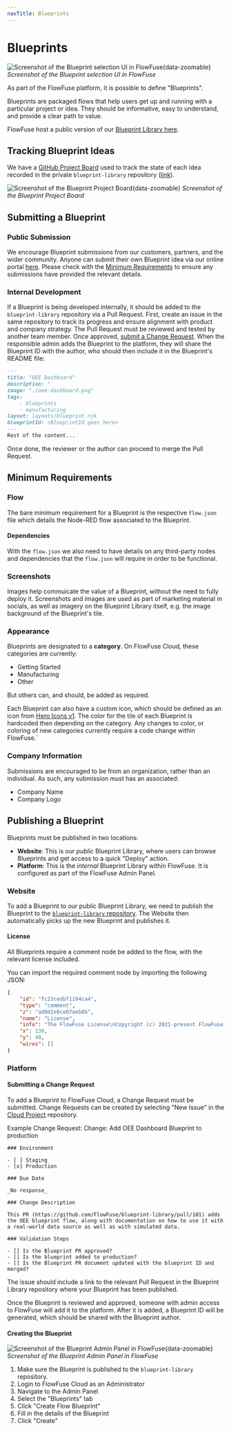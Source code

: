 ```yaml
---
navTitle: Blueprints
---
```

# Blueprints

![Screenshot of the Blueprint selection UI in FlowFuse](../images/development/screenshot-blueprints.png){data-zoomable}
_Screenshot of the Blueprint selection UI in FlowFuse_

As part of the FlowFuse platform, it is possible to define "Blueprints".

Blueprints are packaged flows that help users get up and running with a particular project or idea. They should be informative, easy to understand, and provide a clear path to value.

FlowFuse host a public version of our [Blueprint Library here](https://flowfuse.com/blueprints/).

## Tracking Blueprint Ideas

We have a [GitHub Project Board](https://github.com/orgs/FlowFuse/projects/28/views/1) used to track the state of each idea recorded in the private `blueprint-library` repository ([link](https://github.com/FlowFuse/blueprint-library/issues)).

![Screenshot of the Blueprint Project Board](../images/development/screenshot-blueprints-pm.png){data-zoomable}
_Screenshot of the Blueprint Project Board_

## Submitting a Blueprint

### Public Submission

We encourage Blueprint submissions from our customers, partners, and the wider community. Anyone can submit their own Blueprint idea via our online portal [here](https://flowfuse.com/blueprints/submit/). Please check with the [Minimum Requirements](#minimum-requirements) to ensure any submissions have provided the relevant details.

### Internal Development

If a Blueprint is being developed internally, it should be added to the `blueprint-library` repository via a Pull Request. First, create an issue in the same repository to track its progress and ensure alignment with product and company strategy. The Pull Request must be reviewed and tested by another team member. Once approved, [submit a Change Request](#submitting-a-change-request). When the responsible admin adds the Blueprint to the platform, they will share the Blueprint ID with the author, who should then include it in the Blueprint's README file:

```markdown
---
title: "OEE Dashboard" 
description: "
image: "./oee-dashboard.png"
tags:
    - blueprints
    - manufacturing
layout: layouts/blueprint.njk
blueprintId: <BlueprintId goes here>
---
Rest of the content...
```

Once done, the reviewer or the author can proceed to merge the Pull Request.

## Minimum Requirements

### Flow

The bare minimum requirement for a Blueprint is the respective `flow.json` file which details the Node-RED flow associated to the Blueprint.

#### Dependencies

With the `flow.json` we also need to have details on any third-party nodes and dependencies that the `flow.json` will require in order to be functional.

### Screenshots

Images help commuicate the value of a Blueprint, without the need to fully deploy it. Screenshots and images are used as part of marketing material in socials, as well as imagery on the Blueprint Library itself, e.g. the image background of the Blueprint's tile.

### Appearance

Blueprints are designated to a **category**. On FlowFuse Cloud, these categories are currently:

- Getting Started
- Manufacturing
- Other

But others can, and should, be added as required.

Each Blueprint can also have a custom icon, which should be defined as an icon from [Hero Icons v1](https://v1.heroicons.com/). The color for the tile of each Blueprint is hardcoded then depending on the category. Any changes to color, or coloring of new categories currently require a code change within FlowFuse.`

### Company Information

Submissions are encouraged to be from an organization, rather than an individual. As such, any submission must has an associated:

- Company Name
- Company Logo

## Publishing a Blueprint

Blueprints must be published in two locations:

- **Website**: This is our _public_ Blueprint Library, where users can browse Blueprints and get access to a quick "Deploy" action.
- **Platform**: This is the _internal_ Blueprint Library within FlowFuse. It is configured as part of the FlowFuse Admin Panel.

### Website

To add a Blueprint to our public Blueprint Library, we need to publish the Blueprint to the [`blueprint-library` repository](https://github.com/FlowFuse/blueprint-library). The Website then automatically picks up the new Blueprint and publishes it.

#### License

All Blueprints require a comment node be added to the flow, with the relevant license included.

You can import the required comment node by importing the following JSON:

```json
{
    "id": "fc23cedbf1194ca4",
    "type": "comment",
    "z": "ad0d2e8ce07aeb8b",
    "name": "License",
    "info": "The FlowFuse License\nCopyright (c) 2021-present FlowFuse Inc\n\nWith regard to the FlowFuse Software:\n\nThis software and associated documentation files (the \"Software\") may only be\nused in production, if you (and any entity that you represent) have agreed to,\nand are in compliance with, the FlowFuse Subscription Terms (the \"Terms\"),\nor other agreements governing the use of the Software, as mutually agreed by you\nand FlowFuse Inc (\"FlowFuse\"), and otherwise have a valid FlowFuse Subscription\nfor the active usage. Subject to the foregoing sentence, you are free to modify\nthis Software and publish patches to the Software. You agree that FlowFuse and/or\nits licensors (as applicable) retain all right, title and interest in and to all\nsuch modifications and/or patches, and all such modifications and/or patches may\nonly be used, copied, modified, displayed, distributed, or otherwise exploited\nwith a valid Subscription.\nNotwithstanding the foregoing, you may copy and modify the Software for development\nand testing purposes, without requiring a subscription.  You agree that FlowFuse\nand/or its licensors (as applicable) retain all right, title and interest in and\nto all such modifications.  You are not granted any other rights beyond what is\nexpressly stated herein. Subject to the foregoing, it is forbidden to copy, merge,\npublish, distribute, sublicense, and/or sell the Software.\n\nTHE SOFTWARE IS PROVIDED \"AS IS\", WITHOUT WARRANTY OF ANY KIND, EXPRESS OR\nIMPLIED, INCLUDING BUT NOT LIMITED TO THE WARRANTIES OF MERCHANTABILITY,\nFITNESS FOR A PARTICULAR PURPOSE AND NONINFRINGEMENT. IN NO EVENT SHALL THE\nAUTHORS OR COPYRIGHT HOLDERS BE LIABLE FOR ANY CLAIM, DAMAGES OR OTHER\nLIABILITY, WHETHER IN AN ACTION OF CONTRACT, TORT OR OTHERWISE, ARISING FROM,\nOUT OF OR IN CONNECTION WITH THE SOFTWARE OR THE USE OR OTHER DEALINGS IN THE\nSOFTWARE.\n\nFor all third party components incorporated into the FlowFuse Software, those\ncomponents are licensed under the original license provided by the owner of the\napplicable component.",
    "x": 130,
    "y": 40,
    "wires": []
}
```

### Platform

#### Submitting a Change Request

To add a Blueprint to FlowFuse Cloud, a Change Request must be submitted. Change Requests can be created by selecting "New Issue" in the [Cloud Project](https://github.com/FlowFuse/CloudProject/issues) repository.

Example Change Request: Change: Add OEE Dashboard Blueprint to production
```
### Environment

- [ ] Staging
- [x] Production

### Due Date

_No response_

### Change Description

This PR (https://github.com/FlowFuse/blueprint-library/pull/101) adds the OEE blueprint flow, along with documentation on how to use it with a real-world data source as well as with simulated data.

### Validation Steps

- [] Is the Blueprint PR approved?  
- [] Is the blueprint added to production?  
- [] Is the Blueprint PR document updated with the blueprint ID and merged?
```

The issue should include a link to the relevant Pull Request in the Blueprint Library repository where your Blueprint has been published.

Once the Blueprint is reviewed and approved, someone with admin access to FlowFuse will add it to the platform. After it is added, a Blueprint ID will be generated, which should be shared with the Blueprint author.

#### Creating the Blueprint

![Screenshot of the Blueprint Admin Panel in FlowFuse](../images/development/screenshot-blueprints-admin.png){data-zoomable}
_Screenshot of the Blueprint Admin Panel in FlowFuse_

1. Make sure the Blueprint is published to the `blueprint-library` repository.
2. Login to FlowFuse Cloud as an Administrator
3. Navigate to the Admin Panel
4. Select the "Blueprints" tab
5. Click "Create Flow Blueprint"
6. Fill in the details of the Blueprint
7. Click "Create"
